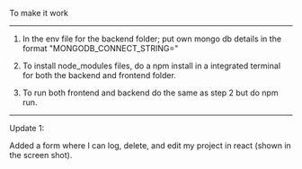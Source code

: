To make it work
********

1) In the env file for the backend folder; put own mongo db details in the format "MONGODB_CONNECT_STRING="

2) To install node_modules files, do a npm install in a integrated terminal for both the backend and frontend folder.

3) To run both frontend and backend do the same as step 2 but do npm run.

********

Update 1:

Added a form where I can log, delete, and edit my project in react (shown in the screen shot).
